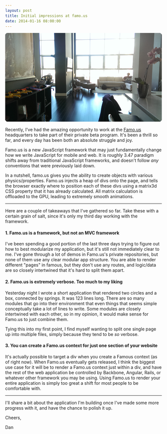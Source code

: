 ```yaml
---
layout: post
title: Initial impressions at famo.us
date: 2014-01-16 08:00:00
---
```

![Typical day at Famo.us](/assets/famous.png)

Recently, I've had the amazing opportunity to work at the [Famo.us](http://famo.us/) headquarters to take part of their private beta program. It's been a thrill so far, and every day has been both an absolute struggle and joy.

Famo.us is a new JavaScript framework that may just fundamentally change how we write JavaScript for mobile and web. It is roughly 3.47 paradigm shifts away from traditional JavaScript frameworks, and doesn't follow *any* conventions that were previously laid down.

In a nutshell, famo.us gives you the ability to create objects with various physics/properties. Famo.us injects a heap of divs onto the page, and tells the browser exactly where to position each of these divs using a matrix3d CSS property that it has already calculated. All matrix calculation is offloaded to the GPU, leading to extremely smooth animations.

---

Here are a couple of takeaways that I've gathered so far. Take these with a certain grain of salt, since it's only my third day working with the framework.

#### 1. Famo.us is a framework, but not an MVC framework

I've been spending a good portion of the last three days trying to figure out how to best modularize my application, but it's still not immediately clear to me. I've gone through a lot of demos in Famo.us's private repositories, but none of them use any clear modular app structure. You are able to render different "pages" in famous, but they don't use any routes, and logic/data are so closely intertwined that it's hard to split them apart.

#### 2. Famo.us is extremely verbose. Too much to my liking

Yesterday night I wrote a short application that rendered two circles and a box, connected by springs. It was 123 lines long. There are so many modules that go into their environment that even things that seems simple conceptually take a lot of lines to write. Some modules are closely intertwined with each other, so in my opinion, it would make sense for Famo.us to just combine them.

Tying this into my first point, I find myself wanting to split one single page up into multiple files, simply because they tend to be *so* verbose.

#### 3. You can create a Famo.us context for just one section of your website

It's actually possible to target a div when you create a Famous context (as of right now). When Famo.us eventually gets released, I think the biggest use case for it will be to render a Famo.us context just within a div, and have the rest of the web application be controlled by Backbone, Angular, Rails, or whatever other framework you may be using. Using Famo.us to render your entire application is simply too great a shift for most people to be comfortable with.

---

I'll share a bit about the application I'm building once I've made some more progress with it, and have the chance to polish it up.

Cheers,

Dan